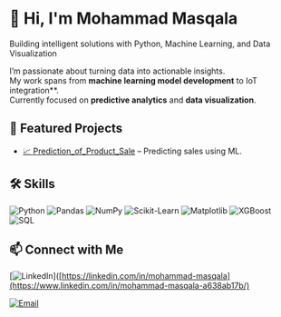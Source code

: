 # 👋 Hi, I'm Mohammad Masqala

Building intelligent solutions with Python, Machine Learning, and Data Visualization

I’m passionate about turning data into actionable insights.  
My work spans from **machine learning model development** to IoT integration**.  
Currently focused on **predictive analytics** and **data visualization**.

## 🚀 Featured Projects
- [📈 Prediction_of_Product_Sale]([https://github.com/yourusername/sales-forecast](https://github.com/mohammadmasqala/Prediction_of_Product_Sale.git)) – Predicting sales using ML.

## 🛠 Skills
![Python](https://img.shields.io/badge/Python-3776AB?style=for-the-badge&logo=python&logoColor=white)
![Pandas](https://img.shields.io/badge/Pandas-150458?style=for-the-badge&logo=pandas)
![NumPy](https://img.shields.io/badge/NumPy-013243?style=for-the-badge&logo=numpy&logoColor=white)
![Scikit-Learn](https://img.shields.io/badge/Scikit--Learn-F7931E?style=for-the-badge&logo=scikit-learn&logoColor=white)
![Matplotlib](https://img.shields.io/badge/Matplotlib-11557C?style=for-the-badge)
![XGBoost](https://img.shields.io/badge/XGBoost-FF6600?style=for-the-badge)
![SQL](https://img.shields.io/badge/SQL-003B57?style=for-the-badge&logo=sqlite)


## 📫 Connect with Me
[![LinkedIn](https://img.shields.io/badge/LinkedIn-blue?logo=linkedin&logoColor=white)]([https://linkedin.com/in/mohammad-masqala](https://www.linkedin.com/in/mohammad-masqala-a638ab17b/)

[![Email](https://img.shields.io/badge/Email-red?logo=gmail&logoColor=white)](mailto:mohammadmasqala@hotmail.com)




